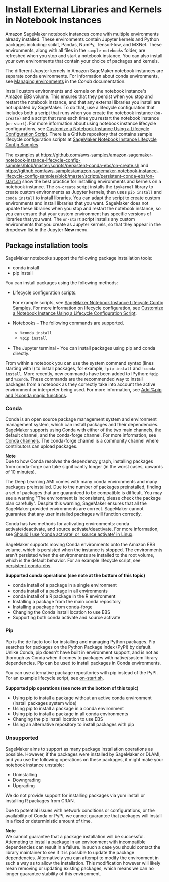 # Install External Libraries and Kernels in Notebook Instances<a name="nbi-add-external"></a>

Amazon SageMaker notebook instances come with multiple environments already installed\. These environments contain Jupyter kernels and Python packages including: scikit, Pandas, NumPy, TensorFlow, and MXNet\. These environments, along with all files in the `sample-notebooks` folder, are refreshed when you stop and start a notebook instance\. You can also install your own environments that contain your choice of packages and kernels\.

The different Jupyter kernels in Amazon SageMaker notebook instances are separate conda environments\. For information about conda environments, see [Managing environments](https://conda.io/docs/user-guide/tasks/manage-environments.html) in the *Conda* documentation\.

Install custom environments and kernels on the notebook instance's Amazon EBS volume\. This ensures that they persist when you stop and restart the notebook instance, and that any external libraries you install are not updated by SageMaker\. To do that, use a lifecycle configuration that includes both a script that runs when you create the notebook instance \(`on-create)` and a script that runs each time you restart the notebook instance \(`on-start`\)\. For more information about using notebook instance lifecycle configurations, see [Customize a Notebook Instance Using a Lifecycle Configuration Script](notebook-lifecycle-config.md)\. There is a GitHub repository that contains sample lifecycle configuration scripts at [SageMaker Notebook Instance Lifecycle Config Samples](https://github.com/aws-samples/amazon-sagemaker-notebook-instance-lifecycle-config-samples)\.

The examples at [https://github\.com/aws\-samples/amazon\-sagemaker\-notebook\-instance\-lifecycle\-config\-samples/blob/master/scripts/persistent\-conda\-ebs/on\-create\.sh](https://github.com/aws-samples/amazon-sagemaker-notebook-instance-lifecycle-config-samples/blob/master/scripts/persistent-conda-ebs/on-create.sh) and [https://github\.com/aws\-samples/amazon\-sagemaker\-notebook\-instance\-lifecycle\-config\-samples/blob/master/scripts/persistent\-conda\-ebs/on\-start\.sh](https://github.com/aws-samples/amazon-sagemaker-notebook-instance-lifecycle-config-samples/blob/master/scripts/persistent-conda-ebs/on-start.sh) show the best practice for installing environments and kernels on a notebook instance\. The `on-create` script installs the `ipykernel` library to create custom environments as Jupyter kernels, then uses `pip install` and `conda install` to install libraries\. You can adapt the script to create custom environments and install libraries that you want\. SageMaker does not update these libraries when you stop and restart the notebook instance, so you can ensure that your custom environment has specific versions of libraries that you want\. The `on-start` script installs any custom environments that you create as Jupyter kernels, so that they appear in the dropdown list in the Jupyter **New** menu\.

## Package installation tools<a name="nbi-add-external-tools"></a>

SageMaker notebooks support the following package installation tools:
+ conda install
+ pip install

You can install packages using the following methods:
+ Lifecycle configuration scripts\.

  For example scripts, see [SageMaker Notebook Instance Lifecycle Config Samples](https://github.com/aws-samples/amazon-sagemaker-notebook-instance-lifecycle-config-samples)\. For more information on lifecycle configuration, see [Customize a Notebook Instance Using a Lifecycle Configuration Script](https://docs.aws.amazon.com/sagemaker/latest/dg/notebook-lifecycle-config.html)\.
+ Notebooks – The following commands are supported\.
  + `%conda install`
  + `%pip install`
+ The Jupyter terminal – You can install packages using pip and conda directly\.

From within a notebook you can use the system command syntax \(lines starting with \!\) to install packages, for example, `!pip install` and `!conda install`\. More recently, new commands have been added to IPython: `%pip` and `%conda`\. These commands are the recommended way to install packages from a notebook as they correctly take into account the active environment or interpreter being used\. For more information, see [Add %pip and %conda magic functions](https://github.com/ipython/ipython/pull/11524)\.

### Conda<a name="nbi-add-external-tools-conda"></a>

Conda is an open source package management system and environment management system, which can install packages and their dependencies\. SageMaker supports using Conda with either of the two main channels, the default channel, and the conda\-forge channel\. For more information, see [Conda channels](https://docs.conda.io/projects/conda/en/latest/user-guide/concepts/channels.html)\. The conda\-forge channel is a community channel where contributors can upload packages\.

**Note**  
Due to how Conda resolves the dependency graph, installing packages from conda\-forge can take significantly longer \(in the worst cases, upwards of 10 minutes\)\.

The Deep Learning AMI comes with many conda environments and many packages preinstalled\. Due to the number of packages preinstalled, finding a set of packages that are guaranteed to be compatible is difficult\. You may see a warning "The environment is inconsistent, please check the package plan carefully"\. Despite this warning, SageMaker ensures that all the SageMaker provided environments are correct\. SageMaker cannot guarantee that any user installed packages will function correctly\.

Conda has two methods for activating environments: conda activate/deactivate, and source activate/deactivate\. For more information, see [Should I use 'conda activate' or 'source activate' in Linux](https://stackoverflow.com/questions/49600611/python-anaconda-should-i-use-conda-activate-or-source-activate-in-linux)\.

SageMaker supports moving Conda environments onto the Amazon EBS volume, which is persisted when the instance is stopped\. The environments aren't persisted when the environments are installed to the root volume, which is the default behavior\. For an example lifecycle script, see [persistent\-conda\-ebs](https://github.com/aws-samples/amazon-sagemaker-notebook-instance-lifecycle-config-samples/tree/master/scripts/persistent-conda-ebs)\.

**Supported conda operations \(see note at the bottom of this topic\)**
+ conda install of a package in a single environment
+ conda install of a package in all environments
+ conda install of a R package in the R environment
+ Installing a package from the main conda repository
+ Installing a package from conda\-forge
+ Changing the Conda install location to use EBS
+ Supporting both conda activate and source activate

### Pip<a name="nbi-add-external-tools-pip"></a>

Pip is the de facto tool for installing and managing Python packages\. Pip searches for packages on the Python Package Index \(PyPI\) by default\. Unlike Conda, pip doesn't have built in environment support, and is not as thorough as Conda when it comes to packages with native/system library dependencies\. Pip can be used to install packages in Conda environments\.

You can use alternative package repositories with pip instead of the PyPI\. For an example lifecycle script, see [on\-start\.sh](https://github.com/aws-samples/amazon-sagemaker-notebook-instance-lifecycle-config-samples/blob/master/scripts/add-pypi-repository/on-start.sh)\.

**Supported pip operations \(see note at the bottom of this topic\)**
+ Using pip to install a package without an active conda environment \(install packages system wide\)
+ Using pip to install a package in a conda environment
+ Using pip to install a package in all conda environments
+ Changing the pip install location to use EBS
+ Using an alternative repository to install packages with pip

### Unsupported<a name="nbi-add-external-tools-misc"></a>

SageMaker aims to support as many package installation operations as possible\. However, if the packages were installed by SageMaker or DLAMI, and you use the following operations on these packages, it might make your notebook instance unstable:
+ Uninstalling
+ Downgrading
+ Upgrading

We do not provide support for installing packages via yum install or installing R packages from CRAN\.

Due to potential issues with network conditions or configurations, or the availability of Conda or PyPi, we cannot guarantee that packages will install in a fixed or deterministic amount of time\.

**Note**  
We cannot guarantee that a package installation will be successful\. Attempting to install a package in an environment with incompatible dependencies can result in a failure\. In such a case you should contact the library maintainer to see if it is possible to update the package dependencies\. Alternatively you can attempt to modify the environment in such a way as to allow the installation\. This modification however will likely mean removing or updating existing packages, which means we can no longer guarantee stability of this environment\.